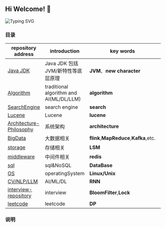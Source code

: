 ## Hi Welcome! 👋

<!--

**Here are some ideas to get you started:**

🙋‍♀️ A short introduction - what is your organization all about?
🌈 Contribution guidelines - how can the community get involved?
👩‍💻 Useful resources - where can the community find your docs? Is there anything else the community should know?
🍿 Fun facts - what does your team eat for breakfast?
🧙 Remember, you can do mighty things with the power of [Markdown](https://docs.github.com/github/writing-on-github/getting-started-with-writing-and-formatting-on-github/basic-writing-and-formatting-syntax)
-->

![Typing SVG](https://cdn.jsdelivr.net/gh/goldstine/MyImages/typing.svg)

### 目录
|repository address|introduction|key words|status|relation project|
|--------|--------|--------|--------|--------|
|[Java JDK](https://github.com/Noahs-Ark-lab/JDK21)|Java JDK 包括JVM/新特性等底层原理|**JVM**、**new character**| building|todo|    
|[Algorithm](https://github.com/Noahs-Ark-lab/algorithm)|traditional algorithm and AI(ML/DL/LLM)|**algorithm**| building |todo|    
|[SearchEngine](https://github.com/Noahs-Ark-lab/SearchEngine)|search engine|**search**|building|todo|
|[Lucene](https://github.com/Noahs-Ark-lab/Lucene)|Lucene|**lucene**|building|todo|
|[Architecture-Philosophy](https://github.com/Noahs-Ark-lab/Architecture-Philosophy)|系统架构|**architecture**|building|todo|
|[BigData](https://github.com/Noahs-Ark-lab/BigData)|大数据相关|**flink**,**MapReduce**,**Kafka**,etc.|building|todo|
|[storage](https://github.com/Noahs-Ark-lab/storage)|存储相关|**LSM**|building|todo|
|[middleware](https://github.com/Noahs-Ark-lab/middleware)|中间件相关|**redis**|building|todo|
|[sql](https://github.com/Noahs-Ark-lab/mysql)|sql&NoSQL|**DataBase**|building|todo|
|[OS](https://github.com/Noahs-Ark-lab/operating-system)|operatingSystem|**Linux/Unix**|building|todo|
|[CV/NLP/LLM](https://github.com/Noahs-Ark-lab/AI-Model-Theory)|AI/ML/DL|**RNN**|building|todo|
|[interview-repository](https://github.com/Noahs-Ark-lab/interview-repository)|interview|**BloomFilter**,**Lock**|building|todo|
|[leetcode](https://github.com/Noahs-Ark-lab/leetcode)|leetcode|**DP**|building|todo|

### 说明





















